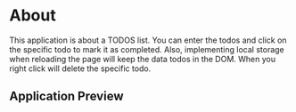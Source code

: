 # About

This application is about a TODOS list. You can enter the todos and click on the specific todo to mark it as completed. Also, implementing local storage when reloading the page will keep the data todos in the DOM.
When you right click will delete the specific todo.

## Application Preview
